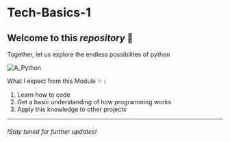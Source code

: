 # Tech-Basics-1
Welcome to this *repository* :rocket: 
-------------------------------------------------------------

Together, let us explore the endless possibilites of python

![A_Python](cute-white-leucistic-ball-python-snake-cartoon-tree-branch_188253-8135.jpg.avif)

What I expect from this Module :sparkles: :
1. Learn how to code
2. Get a basic understanding of how programming works
3. Apply this knowledge to other projects
-------------------------------------------------------------

###### !Stay tuned for further updates!
